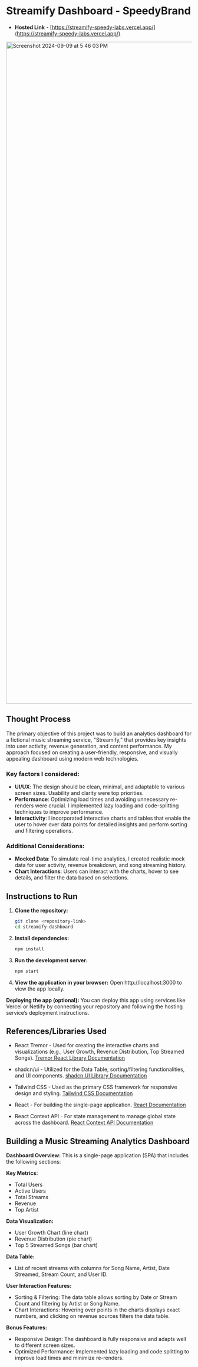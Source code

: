 # Streamify Dashboard - SpeedyBrand

- **Hosted Link** - [https://streamify-speedy-labs.vercel.app/](https://streamify-speedy-labs.vercel.app/)
<img width="1792" alt="Screenshot 2024-09-09 at 5 46 03 PM" src="https://github.com/user-attachments/assets/adce7c56-bc99-4e59-84c8-a515cde44b28">


## Thought Process

The primary objective of this project was to build an analytics dashboard for a fictional music streaming service, "Streamify," that provides key insights into user activity, revenue generation, and content performance. My approach focused on creating a user-friendly, responsive, and visually appealing dashboard using modern web technologies.

### Key factors I considered:

- **UI/UX**: The design should be clean, minimal, and adaptable to various screen sizes. Usability and clarity were top priorities.
- **Performance**: Optimizing load times and avoiding unnecessary re-renders were crucial. I implemented lazy loading and code-splitting techniques to improve performance.
- **Interactivity**: I incorporated interactive charts and tables that enable the user to hover over data points for detailed insights and perform sorting and filtering operations.

### Additional Considerations:

- **Mocked Data**: To simulate real-time analytics, I created realistic mock data for user activity, revenue breakdown, and song streaming history.
- **Chart Interactions**: Users can interact with the charts, hover to see details, and filter the data based on selections.

## Instructions to Run

1. **Clone the repository:**

   ```bash
   git clone <repository-link>
   cd streamify-dashboard

2. **Install dependencies:**

   ```bash
   npm install

3. **Run the development server:**

   ```bash
   npm start

4. **View the application in your browser:**
   Open http://localhost:3000 to view the app locally.

**Deploying the app (optional):**
You can deploy this app using services like Vercel or Netlify by connecting your repository and following the hosting service’s deployment instructions.

##   References/Libraries Used
- React Tremor - Used for creating the interactive charts and visualizations (e.g., User Growth, Revenue Distribution, Top Streamed Songs).
[Tremor React Library Documentation](https://tremor.so/docs/getting-started/installation)

- shadcn/ui - Utilized for the Data Table, sorting/filtering functionalities, and UI components.
[shadcn UI Library Documentation](https://ui.shadcn.com/docs)

- Tailwind CSS - Used as the primary CSS framework for responsive design and styling.
[Tailwind CSS Documentation](https://v2.tailwindcss.com/docs)

- React - For building the single-page application.
[React Documentation](https://react.dev/learn/installation)

- React Context API - For state management to manage global state across the dashboard.
[React Context API Documentation](https://reactjs.org/docs/context.html)


## Building a Music Streaming Analytics Dashboard

**Dashboard Overview:**
This is a single-page application (SPA) that includes the following sections:

**Key Metrics:**

- Total Users
- Active Users
- Total Streams
- Revenue
- Top Artist

**Data Visualization:**

- User Growth Chart (line chart)
- Revenue Distribution (pie chart)
- Top 5 Streamed Songs (bar chart)

**Data Table:**

- List of recent streams with columns for Song Name, Artist, Date Streamed, Stream Count, and User ID.

**User Interaction Features:**

- Sorting & Filtering: The data table allows sorting by Date or Stream Count and filtering by Artist or Song Name.
- Chart Interactions: Hovering over points in the charts displays exact numbers, and clicking on revenue sources filters the data table.

**Bonus Features:**
- Responsive Design: The dashboard is fully responsive and adapts well to different screen sizes.
- Optimized Performance: Implemented lazy loading and code splitting to improve load times and minimize re-renders.

